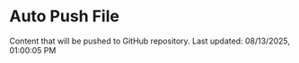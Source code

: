 # Auto Push File

Content that will be pushed to GitHub repository.
Last updated: 08/13/2025, 01:00:05 PM